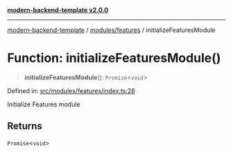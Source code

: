 [**modern-backend-template v2.0.0**](../../../README.md)

***

[modern-backend-template](../../../modules.md) / [modules/features](../README.md) / initializeFeaturesModule

# Function: initializeFeaturesModule()

> **initializeFeaturesModule**(): `Promise`\<`void`\>

Defined in: [src/modules/features/index.ts:26](https://github.com/maemreyo/saas-4cus-nodejs/blob/2a5b3f3aa11335dfa561e80e1feabb8e6084261e/src/modules/features/index.ts#L26)

Initialize Features module

## Returns

`Promise`\<`void`\>
